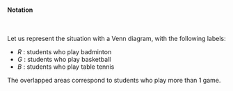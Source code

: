 #### Notation

<br>

Let us represent the situation with a Venn diagram, with the following labels:

- $R$ : students who play badminton
- $G$ : students who play basketball
- $B$ : students who play table tennis

The overlapped areas correspond to students who play more than 1 game.
